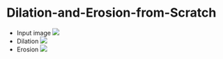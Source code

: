 # Dilation-and-Erosion-from-Scratch
- Input image
![](inputImage.png)
- Dilation
![](dilation.gif)
- Erosion
![](erosion.gif)
